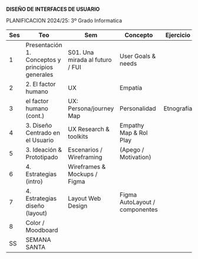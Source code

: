 **DISEÑO DE INTERFACES DE USUARIO**

PLANIFICACION 2024/25: 3º Grado Informatica



| Ses  | Teo                                                   | Sem                             | Concepto               | Ejercicio  | Práctica |
| ---- | ----------------------------------------------------- | ------------------------------- | ---------------------- | ---------- | -------- |
| 1    | Presentación <br>1. Conceptos  y principios generales | S01. Una mirada al futuro / FUI | User Goals & needs     |            |          |
| 2    | 2. El factor humano                                   | UX                              | Empatía                |            | P1       |
| 3    |    el factor humano (cont.)                           | UX: Persona/journey Map         | Personalidad           | Etnografía | P1       |
| 4    | 3. Diseño Centrado en el Usuario                      | UX Research & toolkits          | Empathy Map & Rol Play |            | P1       |
| 5    | 3. Ideación & Prototipado                             | Escenarios  / Wireframing       | (Apego / Motivation)    |            | P2       |
| 6    | 4. Estrategias (intro)                                | Wireframes & Mockups / Figma    |                         |            | P2       |
| 7    | 4. Estrategias diseño (layout)                        |  Layout Web Design              |  Figma AutoLayout / componentes  |   | P2       |
| 8    |    Color / Moodboard                                  |                                 |                          |   | P3       |
| SS    |    SEMANA SANTA                                  |                                 |                          |   |        |
